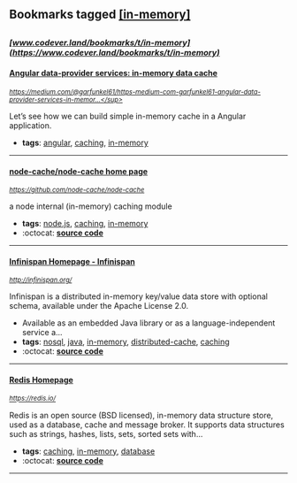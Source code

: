 ## Bookmarks tagged [[in-memory]](https://www.codever.land/search?q=[in-memory])

_<sup><sup>[www.codever.land/bookmarks/t/in-memory](https://www.codever.land/bookmarks/t/in-memory)</sup></sup>_
---
#### [Angular data-provider services: in-memory data cache](https://medium.com/@garfunkel61/https-medium-com-garfunkel61-angular-data-provider-services-in-memory-data-cache-c495a0ac35da)
_<sup>https://medium.com/@garfunkel61/https-medium-com-garfunkel61-angular-data-provider-services-in-memor...</sup>_

Let’s see how we can build simple in-memory cache in a Angular application.
* **tags**: [angular](../tagged/angular.md), [caching](../tagged/caching.md), [in-memory](../tagged/in-memory.md)
---
#### [node-cache/node-cache home page](https://github.com/node-cache/node-cache)
_<sup>https://github.com/node-cache/node-cache</sup>_

a node internal (in-memory) caching module
* **tags**: [node.js](../tagged/node.js.md), [caching](../tagged/caching.md), [in-memory](../tagged/in-memory.md)
* :octocat: **[source code](https://github.com/node-cache/node-cache)**
---
#### [Infinispan Homepage - Infinispan](http://infinispan.org/)
_<sup>http://infinispan.org/</sup>_

Infinispan is a distributed in-memory key/value data store with optional schema, available under the Apache License 2.0.

* Available as an embedded Java library or as a language-independent service a...
* **tags**: [nosql](../tagged/nosql.md), [java](../tagged/java.md), [in-memory](../tagged/in-memory.md), [distributed-cache](../tagged/distributed-cache.md), [caching](../tagged/caching.md)
* :octocat: **[source code](https://github.com/infinispan/infinispan)**
---
#### [Redis Homepage](https://redis.io/)
_<sup>https://redis.io/</sup>_

Redis is an open source (BSD licensed), in-memory data structure store, used as a database, cache and message broker. It supports data structures such as strings, hashes, lists, sets, sorted sets with...
* **tags**: [caching](../tagged/caching.md), [in-memory](../tagged/in-memory.md), [database](../tagged/database.md)
* :octocat: **[source code](https://github.com/antirez/redis)**
---
